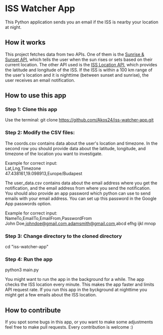 # ISS Watcher App
This Python application sends you an email if the ISS is nearby your location at night.

## How it works
This project fetches data from two APIs. One of them is the [Sunrise & Sunset API](https://sunrise-sunset.org/api), which tells the user when the sun rises or sets based on their current location. The other API used is the [ISS Location API](http://open-notify.org/Open-Notify-API/ISS-Location-Now/), which provides the latitude and longitude of the ISS. If the ISS is within a 100 km range of the user's location and it is nighttime (between sunset and sunrise), the user receives an email notification.

## How to use this app

### Step 1: Clone this app
Use the terminal:
git clone https://github.com/Akos24/iss-watcher-app.git

### Step 2: Modify the CSV files:
The coords.csv contains data about the user's location and timezone. In the second row you should provide data about the latitude, longitude, and timezone of the location you want to investigate.

Example for correct input:<br/>
Lat,Lng,Timezone<br/>
47.438161,19.098913,Europe/Budapest

The user_data.csv contains data about the email address where you get the notification, and the email address from where you send the notification. You should also provide an app password which python can use to send emails with your email address. You can set up this password in the Google App passwords option.

Example for correct input:<br/>
NameTo,EmailTo,EmailFrom,PasswordFrom<br/>
John Doe,johndoe@gmail.com,adamsmith@gmail.com,abcd efhg ijkl mnop

### Step 3: Change directory to the cloned directory
cd "iss-watcher-app"

### Step 4: Run the app
python3 main.py

You might want to run the app in the background for a while. The app checks the ISS location every minute. This makes the app faster and limits API request rate. If you run this app in the byckground at nighttime you might get a few emails about the ISS location.

## How to contribute
If you spot some bugs in this app, or you want to make some adjustments feel free to make pull requests. Every contribution is welcome :)
